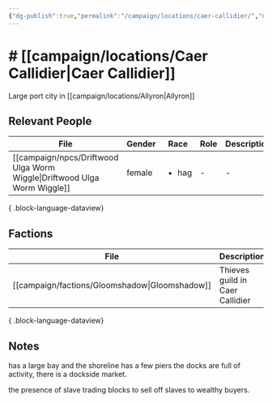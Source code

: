 ```yaml
---
{"dg-publish":true,"permalink":"/campaign/locations/caer-callidier/","noteIcon":"","created":"2025-10-26T09:22:15.344-07:00","updated":"2025-10-27T13:25:49.067-07:00"}
---
```


# # [[campaign/locations/Caer Callidier\|Caer Callidier]]
Large port city in [[campaign/locations/Allyron\|Allyron]]

## Relevant People
| File                                                                        | Gender | Race                  | Role | Description |
| --------------------------------------------------------------------------- | ------ | --------------------- | ---- | ----------- |
| [[campaign/npcs/Driftwood Ulga Worm Wiggle\|Driftwood Ulga Worm Wiggle]] | female | <ul><li>hag</li></ul> | \-   | \-          |

{ .block-language-dataview}

## Factions
| File                                              | Description                     |
| ------------------------------------------------- | ------------------------------- |
| [[campaign/factions/Gloomshadow\|Gloomshadow]] | Thieves guild in Caer Callidier |

{ .block-language-dataview}
## Notes
has a large bay and the shoreline has a few piers
the docks are full of activity, there is a dockside market. 

the presence of slave trading blocks to sell off slaves to wealthy buyers. 